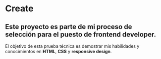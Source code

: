 #   Create
## Este proyecto es parte de mi proceso de selección para el puesto de frontend developer. 
El objetivo de esta prueba técnica es demostrar mis habilidades y conocimientos en **HTML**, **CSS** y **responsive design**.
